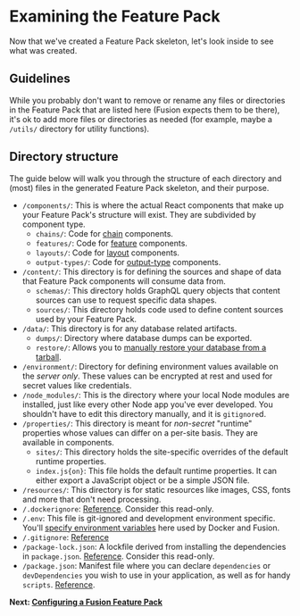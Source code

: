 # Examining the Feature Pack

Now that we've created a Feature Pack skeleton, let's look inside to see what was created.

## Guidelines

While you probably don't want to remove or rename any files or directories in the Feature Pack that are listed here (Fusion expects them to be there), it's ok to add more files or directories as needed (for example, maybe a `/utils/` directory for utility functions).

## Directory structure

The guide below will walk you through the structure of each directory and (most) files in the generated Feature Pack skeleton, and their purpose.

- `/components/`: This is where the actual React components that make up your Feature Pack's structure will exist. They are subdivided by component type.
  - `chains/`: Code for [chain](../api/feature-pack/components/chain.md) components.
  - `features/`: Code for [feature](../api/feature-pack/components/feature.md) components.
  - `layouts/`: Code for [layout](../api/feature-pack/components/layout.md) components.
  - `output-types/`: Code for [output-type](../api/feature-pack/components/output-type.md) components.
- `/content/`: This directory is for defining the sources and shape of data that Feature Pack components will consume data from.
  - `schemas/`: This directory holds GraphQL query objects that content sources can use to request specific data shapes.
  - `sources/`: This directory holds code used to define content sources used by your Feature Pack.
- `/data/`: This directory is for any database related artifacts.
  - `dumps/`: Directory where database dumps can be exported.
  - `restore/`: Allows you to [manually restore your database from a tarball](./configuring-feature-pack.md#populating-the-admin-database).
- `/environment/`: Directory for defining environment values available on the *server only*. These values can be encrypted at rest and used for secret values like credentials.
- `/node_modules/`: This is the directory where your local Node modules are installed, just like every other Node app you've ever developed. You shouldn't have to edit this directory manually, and it is `gitignore`d.
- `/properties/`: This directory is meant for *non-secret* "runtime" properties whose values can differ on a per-site basis. They are available in components.
  - `sites/`: This directory holds the site-specific overrides of the default runtime properties.
  - `index.js{on}`: This file holds the default runtime properties. It can either export a JavaScript object or be a simple JSON file.
- `/resources/`: This directory is for static resources like images, CSS, fonts and more that don't need processing.
- `/.dockerignore`: [Reference](https://docs.docker.com/engine/reference/builder/#dockerignore-file). Consider this read-only.
- `/.env`: This file is git-ignored and development environment specific. You'll [specify environment variables](./using-environment-secrets.md) here used by Docker and Fusion.
- `/.gitignore`: [Reference](https://git-scm.com/docs/gitignore)
- `/package-lock.json`: A lockfile derived from installing the dependencies in `package.json`. [Reference](https://docs.npmjs.com/files/package-lock.json). Consider this read-only.
- `/package.json`: Manifest file where you can declare `dependencies` or `devDependencies` you wish to use in your application, as well as for handy `scripts`. [Reference](https://docs.npmjs.com/files/package.json).

**Next: [Configuring a Fusion Feature Pack](./configuring-feature-pack.md)**

